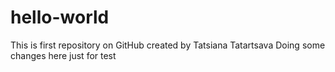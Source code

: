 # hello-world
This is first repository on GitHub created by Tatsiana Tatartsava
Doing some changes here just for test
